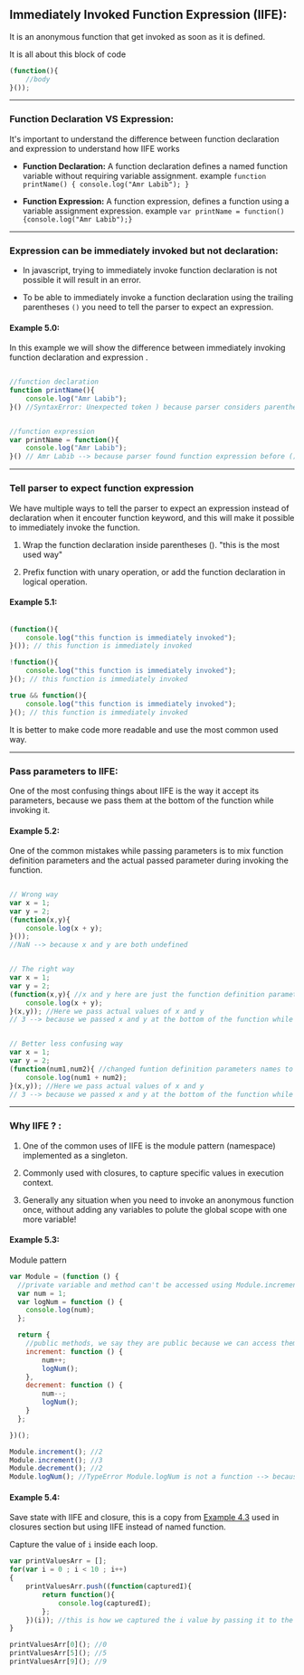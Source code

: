 ## Immediately Invoked Function Expression (IIFE):
It is an anonymous function that get invoked as soon as it is defined.

It is all about this block of code

```javascript
(function(){
	//body
}());
```

---

### Function Declaration VS Expression:
It's important to understand the difference between function declaration and expression to understand how IIFE works

* **Function Declaration:**
A function declaration defines a named function variable without requiring variable assignment. example `function printName() { console.log("Amr Labib"); }`

* **Function Expression:**
A function expression, defines a function using a variable assignment expression. example `var printName = function(){console.log("Amr Labib");}`

---

### Expression can be immediately invoked but not declaration:
* In javascript, trying to immediately invoke function declaration is not possible it will result in an error.

* To be able to immediately invoke a function declaration using the trailing parentheses `()` you need to tell the parser to expect an expression.


#### Example 5.0:

In this example we will show the difference between immediately invoking function declaration and expression .

```javascript

//function declaration
function printName(){
	console.log("Amr Labib");
}() //SyntaxError: Unexpected token ) because parser considers parentheses () a completely different expression not related to the function and it expected to have an actual expression inside the parentheses like (1+2) but found nothing.


//function expression
var printName = function(){
	console.log("Amr Labib");
}() // Amr Labib --> because parser found function expression before (), and the parentheses correctly invoked the function

```

---

### Tell parser to expect function expression

We have multiple ways to tell the parser to expect an expression instead of declaration when it encouter function keyword, and this will make it possible to immediately invoke the function.

1. Wrap the function declaration inside parentheses (). "this is the most used way"

2. Prefix function with unary operation, or add the function declaration in logical operation.

#### Example 5.1:

```javascript

(function(){
	console.log("this function is immediately invoked");
}()); // this function is immediately invoked

!function(){
	console.log("this function is immediately invoked");
}(); // this function is immediately invoked

true && function(){
	console.log("this function is immediately invoked");
}(); // this function is immediately invoked

```

It is better to make code more readable and use the most common used way.

---

### Pass parameters to IIFE:

One of the most confusing things about IIFE is the way it accept its parameters, because we pass them at the bottom of the function while invoking it.

#### Example 5.2:

One of the common mistakes while passing parameters is to mix function definition parameters and the actual passed parameter during invoking the function.

```javascript

// Wrong way
var x = 1;
var y = 2;
(function(x,y){
	console.log(x + y);
}()); 
//NaN --> because x and y are both undefined


// The right way
var x = 1;
var y = 2;
(function(x,y){ //x and y here are just the function definition parameters
	console.log(x + y);
}(x,y)); //Here we pass actual values of x and y
// 3 --> because we passed x and y at the bottom of the function while invoking it.


// Better less confusing way
var x = 1;
var y = 2;
(function(num1,num2){ //changed funtion definition parameters names to make it clear that they are different from the actual passed values while invoking it at the bottom
	console.log(num1 + num2);
}(x,y)); //Here we pass actual values of x and y
// 3 --> because we passed x and y at the bottom of the function while invoking it.

```

---

### Why IIFE ? :

1. One of the common uses of IIFE is the module pattern (namespace) implemented as a singleton.

2. Commonly used with closures, to capture specific values in execution context.

3. Generally any situation when you need to invoke an anonymous function once, without adding any variables to polute the global scope with one more variable!


#### Example 5.3:

Module pattern

```javascript
var Module = (function () {
  //private variable and method can't be accessed using Module.increment
  var num = 1;
  var logNum = function () {
  	console.log(num);
  };

  return {
  	//public methods, we say they are public because we can access them using Module.increment or Module.decrement
    increment: function () {
    	num++;
    	logNum();
    },
    decrement: function () {
    	num--;
    	logNum();
    }
  };

})();

Module.increment(); //2
Module.increment(); //3
Module.decrement(); //2
Module.logNum(); //TypeError Module.logNum is not a function --> because logNum is private method inside the module
```


#### Example 5.4:

Save state with IIFE and closure, this is a copy from [Example 4.3](closure.md#example-43) used in closures section but using IIFE instead of named function.

Capture the value of `i` inside each loop.

```javascript
var printValuesArr = [];
for(var i = 0 ; i < 10 ; i++)
{
    printValuesArr.push((function(capturedI){
    	return function(){
            console.log(capturedI);
        };
    })(i)); //this is how we captured the i value by passing it to the IIFE in each iteration
}

printValuesArr[0](); //0
printValuesArr[5](); //5
printValuesArr[9](); //9
```










